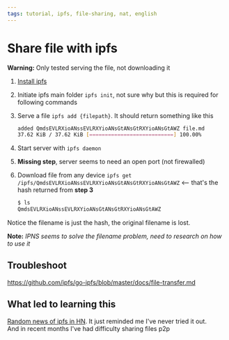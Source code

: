 ```yaml
---
tags: tutorial, ipfs, file-sharing, nat, english
---
```


# Share file with ipfs

**Warning:** Only tested serving the file, not downloading it

1. [Install ipfs](https://ipfs.io/#install)
2. Initiate ipfs main folder `ipfs init`, not sure why but this is required for following commands
3. Serve a file `ipfs add {filepath}`. It should return something like this

    ```bash
    added QmdsEVLRXioANssEVLRXYioANsGtANsGtRXYioANsGtAWZ file.md
    37.62 KiB / 37.62 KiB [===========================] 100.00%
    ```

4. Start server with `ipfs daemon`
5. **Missing step**, server seems to need an open port (not firewalled)
6. Download file from any device `ipfs get /ipfs/QmdsEVLRXioANssEVLRXYioANsGtANsGtRXYioANsGtAWZ` <-- that's the hash returned from **step 3**

    ```bash
    $ ls
    QmdsEVLRXioANssEVLRXYioANsGtANsGtRXYioANsGtAWZ
    ```

Notice the filename is just the hash, the original filename is lost.

**Note:** *IPNS seems to solve the filename problem, need to research on how to use it*

## Troubleshoot
<https://github.com/ipfs/go-ipfs/blob/master/docs/file-transfer.md>

## What led to learning this

[Random news of ipfs in HN](https://blog.ipfs.io/2020-09-24-go-ipfs-0-7-0/). It just reminded me I've never tried it out.\
And in recent months I've had difficulty sharing files p2p
